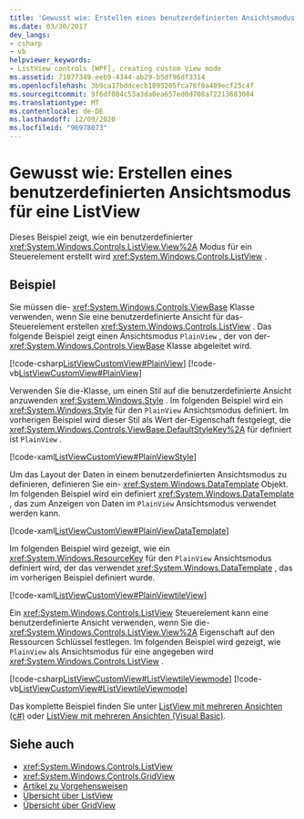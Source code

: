 ```yaml
---
title: 'Gewusst wie: Erstellen eines benutzerdefinierten Ansichtsmodus für eine ListView'
ms.date: 03/30/2017
dev_langs:
- csharp
- vb
helpviewer_keywords:
- ListView controls [WPF], creating custom View mode
ms.assetid: 71077349-eeb9-4344-ab29-b5df96df3314
ms.openlocfilehash: 3b9ca17bddcecb1895205fca76f0a489ecf25c4f
ms.sourcegitcommit: 9f6df084c53a3da0ea657ed0d708a72213683084
ms.translationtype: MT
ms.contentlocale: de-DE
ms.lasthandoff: 12/09/2020
ms.locfileid: "96978073"
---
```

# <a name="how-to-create-a-custom-view-mode-for-a-listview"></a>Gewusst wie: Erstellen eines benutzerdefinierten Ansichtsmodus für eine ListView

Dieses Beispiel zeigt, wie ein benutzerdefinierter <xref:System.Windows.Controls.ListView.View%2A> Modus für ein Steuerelement erstellt wird <xref:System.Windows.Controls.ListView> .  
  
## <a name="example"></a>Beispiel  
 Sie müssen die- <xref:System.Windows.Controls.ViewBase> Klasse verwenden, wenn Sie eine benutzerdefinierte Ansicht für das-Steuerelement erstellen <xref:System.Windows.Controls.ListView> . Das folgende Beispiel zeigt einen Ansichtsmodus `PlainView` , der von der- <xref:System.Windows.Controls.ViewBase> Klasse abgeleitet wird.  
  
 [!code-csharp[ListViewCustomView#PlainView](~/samples/snippets/csharp/VS_Snippets_Wpf/ListViewCustomView/CSharp/PlainView.cs#plainview)]
 [!code-vb[ListViewCustomView#PlainView](~/samples/snippets/visualbasic/VS_Snippets_Wpf/ListViewCustomView/visualbasic/plainview.vb#plainview)]  
  
 Verwenden Sie die-Klasse, um einen Stil auf die benutzerdefinierte Ansicht anzuwenden <xref:System.Windows.Style> . Im folgenden Beispiel wird ein <xref:System.Windows.Style> für den `PlainView` Ansichtsmodus definiert. Im vorherigen Beispiel wird dieser Stil als Wert der-Eigenschaft festgelegt, die <xref:System.Windows.Controls.ViewBase.DefaultStyleKey%2A> für definiert ist `PlainView` .  
  
 [!code-xaml[ListViewCustomView#PlainViewStyle](~/samples/snippets/csharp/VS_Snippets_Wpf/ListViewCustomView/CSharp/Themes/Generic.xaml#plainviewstyle)]  
  
 Um das Layout der Daten in einem benutzerdefinierten Ansichtsmodus zu definieren, definieren Sie ein- <xref:System.Windows.DataTemplate> Objekt. Im folgenden Beispiel wird ein definiert <xref:System.Windows.DataTemplate> , das zum Anzeigen von Daten im `PlainView` Ansichtsmodus verwendet werden kann.  
  
 [!code-xaml[ListViewCustomView#PlainViewDataTemplate](~/samples/snippets/csharp/VS_Snippets_Wpf/ListViewCustomView/CSharp/Window1.xaml#plainviewdatatemplate)]  
  
 Im folgenden Beispiel wird gezeigt, wie ein <xref:System.Windows.ResourceKey> für den `PlainView` Ansichtsmodus definiert wird, der das verwendet <xref:System.Windows.DataTemplate> , das im vorherigen Beispiel definiert wurde.  
  
 [!code-xaml[ListViewCustomView#PlainViewtileView](~/samples/snippets/csharp/VS_Snippets_Wpf/ListViewCustomView/CSharp/Window1.xaml#plainviewtileview)]  
  
 Ein <xref:System.Windows.Controls.ListView> Steuerelement kann eine benutzerdefinierte Ansicht verwenden, wenn Sie die- <xref:System.Windows.Controls.ListView.View%2A> Eigenschaft auf den Ressourcen Schlüssel festlegen. Im folgenden Beispiel wird gezeigt, wie `PlainView` als Ansichtsmodus für eine angegeben wird <xref:System.Windows.Controls.ListView> .  
  
 [!code-csharp[ListViewCustomView#ListViewtileViewmode](~/samples/snippets/csharp/VS_Snippets_Wpf/ListViewCustomView/CSharp/Window1.xaml.cs#listviewtileviewmode)]
 [!code-vb[ListViewCustomView#ListViewtileViewmode](~/samples/snippets/visualbasic/VS_Snippets_Wpf/ListViewCustomView/visualbasic/window1.xaml.vb#listviewtileviewmode)]  
  
 Das komplette Beispiel finden Sie unter [ListView mit mehreren Ansichten (c#)](https://github.com/dotnet/docs/tree/master/samples/snippets/csharp/VS_Snippets_Wpf/ListViewCustomView/CSharp) oder [ListView mit mehreren Ansichten (Visual Basic)](https://github.com/dotnet/docs/tree/master/samples/snippets/visualbasic/VS_Snippets_Wpf/ListViewCustomView/visualbasic).  
  
## <a name="see-also"></a>Siehe auch

- <xref:System.Windows.Controls.ListView>
- <xref:System.Windows.Controls.GridView>
- [Artikel zu Vorgehensweisen](listview-how-to-topics.md)
- [Übersicht über ListView](listview-overview.md)
- [Übersicht über GridView](gridview-overview.md)
